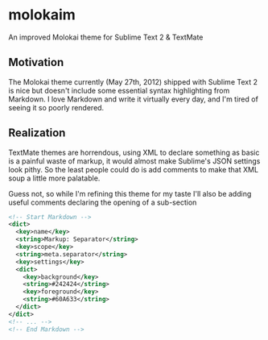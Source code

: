 molokaim
========

An improved Molokai theme for Sublime Text 2 &amp; TextMate

## Motivation
The Molokai theme currently (May 27th, 2012) shipped with Sublime Text 2 is nice but doesn't include some essential syntax highlighting from Markdown. I love Markdown and write it virtually every day, and I'm tired of seeing it so poorly rendered.

## Realization
TextMate themes are horrendous, using XML to declare something as basic is a painful waste of markup, it would almost make Sublime's JSON settings look pithy. So the least people could do is add comments to make that XML soup a little more palatable.

Guess not, so while I'm refining this theme for my taste I'll also be adding useful comments declaring the opening of a sub-section

```xml
<!-- Start Markdown -->
<dict>
  <key>name</key>
  <string>Markup: Separator</string>
  <key>scope</key>
  <string>meta.separator</string>
  <key>settings</key>
  <dict>
    <key>background</key>
    <string>#242424</string>
    <key>foreground</key>
    <string>#60A633</string>
  </dict>
</dict>
<!-- ... -->
<!-- End Markdown -->
```